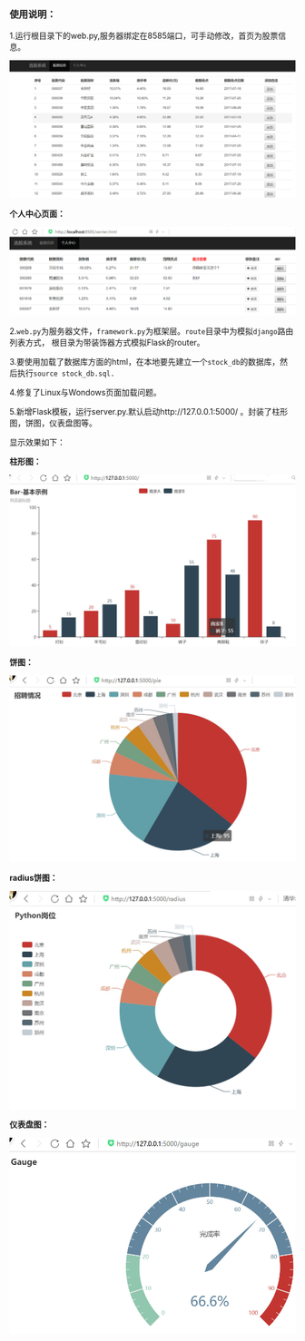 ### 使用说明：

1.运行根目录下的web.py,服务器绑定在8585端口，可手动修改，首页为股票信息。

![](./static/images/stock.jpg)

**个人中心页面：**

![](./static/images/center.jpg)

2.`web.py`为服务器文件，`framework.py`为框架层。`route`目录中为模拟`django`路由列表方式，
根目录为带装饰器方式模拟Flask的router。

3.要使用加载了数据库方面的html，在本地要先建立一个`stock_db`的数据库，然后执行`source stock_db.sql.`

4.修复了Linux与Wondows页面加载问题。

5.新增Flask模板，运行server.py.默认启动http://127.0.0.1:5000/ 。封装了柱形图，饼图，仪表盘图等。

显示效果如下：

**柱形图：**

![](./static/images/柱形图效果.jpg)

**饼图：**

![](./static/images/饼图效果.jpg)

**radius饼图：**

![](./static/images/radius饼图效果.jpg)

**仪表盘图：**

![](./static/images/仪表盘.jpg)